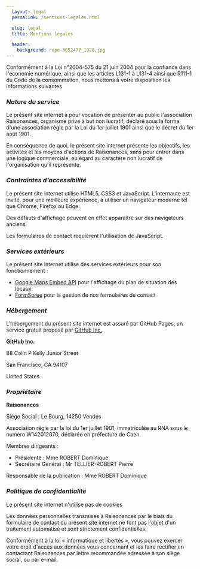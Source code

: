 ```yaml
---
  layout: legal
  permalink: /mentions-legales.html

  slug: legal
  title: Mentions légales

  header:
    background: rope-3052477_1920.jpg
---
```


Conformément à la Loi n°2004-575 du 21 juin 2004 pour la confiance dans l'économie
numérique, ainsi que les articles L131-1 à L131-4 ainsi que R111-1 du Code de la
consommation, nous mettons à votre disposition les informations suivantes


### _Nature du service_

Le présent site internet à pour vocation de présenter au public l'association
Raisonances, organisme privé à but non lucratif, déclaré sous la forme d'une association
régie  par la Loi du 1er juillet 1901 ainsi que le décret du 1er août 1901.

En conséquence de quoi, le présent site internet présente les objectifs, les activités
et les moyens d'actions de Raisonances, sans pour entrer dans une logique commerciale,
eu égard au caractère non lucratif de l'organisation qu'il représente.


### _Contraintes d'accessibilité_

Le présent site internet utilise HTML5, CSS3 et JavaScript. L'internaute est invité,
pour une meilleure expérience, à utiliser un navigateur moderne tel que Chrome, Firefox
ou Edge.

Des défauts d'affichage peuvent en effet apparaître sur des navigateurs anciens.

Les formulaires de contact requièrent l'utilisation de JavaScript.


### _Services extérieurs_

Le présent site internet utilise des services extérieurs pour son fonctionnement :

- [Google Maps Embed API](https://developers.google.com/maps/) pour l'affichage du plan de situation des locaux
- [FormSpree](https://formspree.io) pour la gestion de nos formulaires de contact


### _Hébergement_

L'hébergement du présent site internet est assuré par GitHub Pages, un service gratuit
proposé par [GitHub Inc.](https://github.com).

__GitHub Inc.__

88 Colin P Kelly Junior Street

San Francisco, CA 94107

United States


### _Propriétaire_

__Raisonances__

Siège Social : Le Bourg, 14250 Vendes


Association régie par la loi du 1er juillet 1901, immatriculée au RNA sous le numéro
W142012070, déclarée en préfecture de Caen.

Membres dirigeants :
- Présidente : Mme ROBERT Dominique
- Secrétaire Général : Mr TELLIER-ROBERT Pierre


Responsable de la publication : Mme ROBERT Dominique


### _Politique de confidentialité_

Le présent site internet n'utilise pas de cookies

Les données personnelles transmises à Raisonances par le biais du formulaire de
contact du présent site internet ne font pas l'objet d'un traitement automatisé
et sont strictement confidentielles.

Conformément à la loi « informatique et libertés », vous pouvez exercer votre droit
d'accès aux données vous concernant et les faire rectifier en contactant Raisonances
par lettre recommandée adressée à son siège social, ou par e-mail.

